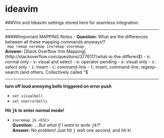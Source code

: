 # ideavim
###Vim and Ideavim settings stored here for seamless integration. 
<hr>
#####Important MAPPING Notes
- <strong>Question:</strong> What are the differences between all these mapping commands anyways!?<br> <code> map remap noremap inoremap vnoremap </code><br>
<strong>Answer:</strong> [Stack Overflow Vim Mapping](http://stackoverflow.com/questions/3776117/what-is-the-differen$)
-  <kbd>n</kbd>: normal only
-  <kbd>v</kbd>: visual and select
-  <kbd>o</kbd>: operator-pending
-  <kbd>x</kbd>: visual only
-  <kbd>s</kbd>: select only
-  <kbd>i</kbd>: insert
-  <kbd>c</kbd>: command-line
-  <kbd>l</kbd>: insert, command-line, regexp-search (and others. Collectively 
called "$ <br>
<hr>


<strong>turn off loud annoying bells triggered on error push</strong>
- `set visualbell` <br>
- `set noerrorbells`<br>

<strong>Hit <kbd>jk</kbd> to enter normal mode!</strong>
- `inoremap jk <ESC>`<br>
    <strong>Question:</strong> <em> ... But what if I want to write <kbd>jk</kbd>!? </em><br>
    <strong>Answer:</strong> No problem! Just hit <kbd>j</kbd> wait one second, and hit <kbd>k</kbd>!
